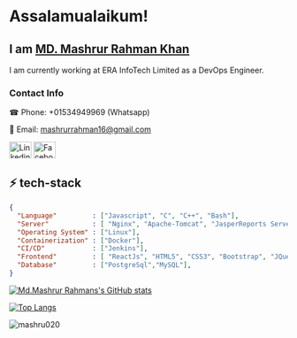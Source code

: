 

<!--
**mashru020/mashru020** is a ✨ _special_ ✨ repository because its `README.md` (this file) appears on your GitHub profile.

Here are some ideas to get you started:

- 🔭 I’m currently working on ...
- 🌱 I’m currently learning ...
- 👯 I’m looking to collaborate on ...
- 🤔 I’m looking for help with ...
- 💬 Ask me about ...
- 📫 How to reach me: ...
- 😄 Pronouns: ...
- ⚡ Fun fact: ...
-->
# Assalamualaikum! 

## I am <a href="https://mashru020.github.io/React-Portfolio/">MD. Mashrur Rahman Khan</a>

I am currently working at ERA InfoTech Limited as a DevOps Engineer.

<h3 align="left">Contact Info</h3>
☎ Phone: +01534949969 (Whatsapp)

📨 Email: mashrurrahman16@gmail.com
<p align="left">

<a href="https://www.linkedin.com/in/mashru020/" target="blank"><img align="center" src="https://raw.githubusercontent.com/rahuldkjain/github-profile-readme-generator/master/src/images/icons/Social/linked-in-alt.svg" alt="Linkedin" height="30" width="40" /></a>
<a href="https://www.facebook.com/mashru020/" target="blank"><img align="center" src="https://raw.githubusercontent.com/rahuldkjain/github-profile-readme-generator/master/src/images/icons/Social/facebook.svg" alt="Faceboot" height="30" width="40" /></a>
<!-- <a href="https://cssbattle.dev/player/mashru020" target="blank"><img align="center" src="https://cdn.pixabay.com/photo/2022/03/15/06/15/code-7069550_1280.png" alt="CSS Battle" height="25" width="40" /></a>
<a href="https://www.hackerrank.com/mashru020" target="blank"><img align="center" src="https://cdn.worldvectorlogo.com/logos/hackerrank.svg" alt="HackerRank" height="30" width="40" /></a> -->

</p>

## ⚡ tech-stack
```json
{
  "Language"         : ["Javascript", "C", "C++", "Bash"],
  "Server"           : [ "Nginx", "Apache-Tomcat", "JasperReports Server"],
  "Operating System" : ["Linux"],
  "Containerization" : ["Docker"],
  "CI/CD"            : ["Jenkins"],
  "Frontend"         : [ "ReactJs", "HTML5", "CSS3", "Bootstrap", "JQuery"],
  "Database"         : ["PostgreSql","MySQL"],
}
```

[![Md.Mashrur Rahmans's GitHub stats](https://github-readme-stats.vercel.app/api?username=mashru020&show_icons=true&theme=onedark&count_private=true&findTotalCommits=true&hide=contribs)](https://github.com/mashru020/github-readme-stats)

[![Top Langs](https://github-readme-stats.vercel.app/api/top-langs/?username=mashru020&show_icons=true&theme=onedark&count_private=true&layout=compact&langs_count=10)](https://github.com/mashru020/github-readme-stats)

<p><img align="center" src="https://github-readme-streak-stats.herokuapp.com/?user=mashru020&theme=onedark" alt="mashru020" /></p>

